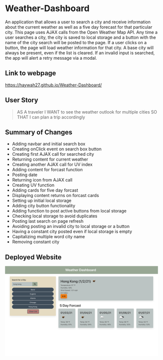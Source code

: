 # Weather-Dashboard
An application that allows a user to search a city and receive information about the current weather as well as a five day forecast for that particular city. This page uses AJAX calls from the Open Weather Map API. Any time a user searches a city, the city is saved to local storage and a button with the name of the city search will be posted to the page. If a user clicks on a button, the page will load weather information for that city. A base city will always be present, even if the list is cleared. If an invalid input is searched, the app will alert a retry message via a modal.

## Link to webpage
https://haywah27.github.io/Weather-Dashboard/

## User Story
> AS A traveler
> I WANT to see the weather outlook for multiple cities
> SO THAT I can plan a trip accordingly

## Summary of Changes
* Adding navbar and initial search box
* Creating onClick event on search box button
* Creating first AJAX call for searched city
* Returning content for current weather
* Creating another AJAX call for UV index
* Adding content for forcast function
* Posting date
* Returning icon from AJAX call
* Creating UV function
* Adding cards for five day forcast
* Displaying content returns on forcast cards
* Setting up initial local storage
* Adding city button functionality
* Adding function to post active buttons from local storage
* Checking local storage to avoid duplicates
* Posting last search on page refresh
* Avoiding posting an invalid city to local storage or a button 
* Having a constant city posted even if local storage is empty
* Capitalizing multiple word city name
* Removing constant city

## Deployed Website 
<img src="./Assets/deployed-web.png" alt="deployed-website">

